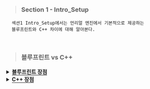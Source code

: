
> ### Section 1 - Intro_Setup

```
  섹션1 Intro_Setup에서는 언리얼 엔진에서 기본적으로 제공하는
  블루프린트와 C++ 차이에 대해 알아본다.
```

<br>


> ### 블루프린트 vs C++

<details>
  <summary><span style="border-bottom:0.05em solid"><strong>블루프린트 장점</strong></span></summary>
<hr>
  <ul>
     <li>Quick to change (빠르게 변경 가능)</li>
     <li>Beginner friendly (입문자에 친절)</li>
     <li>Easy to discover (쉽게 찾을 수 있다)</li>
     <li>Tailor-made (맞춤형)</li>
     <li>Designer/artist friendly (디자이너/아티스트에게 친절)</li>
  </ul>
  <hr>
</details>
  
  
<details>
  <summary><span style="border-bottom:0.05em solid"><strong>C++ 장점</strong></span></summary>
<hr>
  <ul>
     <li>More concise (좀 더 간결함)</li>
     <li>Industry standard (업계 표준)</li>
     <li>High speed (처리 속도가 빠름)</li>
     <li>Access all areas (모든 영역에 액세스 가능)</li>
     <li>Good for bigger projects (큰 프로젝트에 좋음)</li>
  </ul>
  <hr>
</details>
